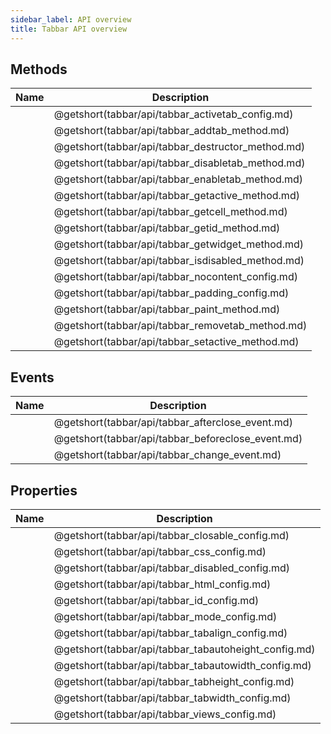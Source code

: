 ```yaml
---
sidebar_label: API overview
title: Tabbar API overview
---
```


## Methods

| Name                                       | Description                                       |
| ------------------------------------------ | ------------------------------------------------- |
| [](tabbar/api/tabbar_activetab_config.md)  | @getshort(tabbar/api/tabbar_activetab_config.md)  |
| [](tabbar/api/tabbar_addtab_method.md)     | @getshort(tabbar/api/tabbar_addtab_method.md)     |
| [](tabbar/api/tabbar_destructor_method.md) | @getshort(tabbar/api/tabbar_destructor_method.md) |
| [](tabbar/api/tabbar_disabletab_method.md) | @getshort(tabbar/api/tabbar_disabletab_method.md) |
| [](tabbar/api/tabbar_enabletab_method.md)  | @getshort(tabbar/api/tabbar_enabletab_method.md)  |
| [](tabbar/api/tabbar_getactive_method.md)  | @getshort(tabbar/api/tabbar_getactive_method.md)  |
| [](tabbar/api/tabbar_getcell_method.md)    | @getshort(tabbar/api/tabbar_getcell_method.md)    |
| [](tabbar/api/tabbar_getid_method.md)      | @getshort(tabbar/api/tabbar_getid_method.md)      |
| [](tabbar/api/tabbar_getwidget_method.md)  | @getshort(tabbar/api/tabbar_getwidget_method.md)  |
| [](tabbar/api/tabbar_isdisabled_method.md) | @getshort(tabbar/api/tabbar_isdisabled_method.md) |
| [](tabbar/api/tabbar_nocontent_config.md)  | @getshort(tabbar/api/tabbar_nocontent_config.md)  |
| [](tabbar/api/tabbar_padding_config.md)    | @getshort(tabbar/api/tabbar_padding_config.md)    |
| [](tabbar/api/tabbar_paint_method.md)      | @getshort(tabbar/api/tabbar_paint_method.md)      |
| [](tabbar/api/tabbar_removetab_method.md)  | @getshort(tabbar/api/tabbar_removetab_method.md)  |
| [](tabbar/api/tabbar_setactive_method.md)  | @getshort(tabbar/api/tabbar_setactive_method.md)  |

## Events

| Name                                       | Description                                       |
| ------------------------------------------ | ------------------------------------------------- |
| [](tabbar/api/tabbar_afterclose_event.md)  | @getshort(tabbar/api/tabbar_afterclose_event.md)  |
| [](tabbar/api/tabbar_beforeclose_event.md) | @getshort(tabbar/api/tabbar_beforeclose_event.md) |
| [](tabbar/api/tabbar_change_event.md)      | @getshort(tabbar/api/tabbar_change_event.md)      |

## Properties

| Name                                          | Description                                          |
| --------------------------------------------- | ---------------------------------------------------- |
| [](tabbar/api/tabbar_closable_config.md)      | @getshort(tabbar/api/tabbar_closable_config.md)      |
| [](tabbar/api/tabbar_css_config.md)           | @getshort(tabbar/api/tabbar_css_config.md)           |
| [](tabbar/api/tabbar_disabled_config.md)      | @getshort(tabbar/api/tabbar_disabled_config.md)      |
| [](tabbar/api/tabbar_html_config.md)          | @getshort(tabbar/api/tabbar_html_config.md)          |
| [](tabbar/api/tabbar_id_config.md)            | @getshort(tabbar/api/tabbar_id_config.md)            |
| [](tabbar/api/tabbar_mode_config.md)          | @getshort(tabbar/api/tabbar_mode_config.md)          |
| [](tabbar/api/tabbar_tabalign_config.md)      | @getshort(tabbar/api/tabbar_tabalign_config.md)      |
| [](tabbar/api/tabbar_tabautoheight_config.md) | @getshort(tabbar/api/tabbar_tabautoheight_config.md) |
| [](tabbar/api/tabbar_tabautowidth_config.md)  | @getshort(tabbar/api/tabbar_tabautowidth_config.md)  |
| [](tabbar/api/tabbar_tabheight_config.md)     | @getshort(tabbar/api/tabbar_tabheight_config.md)     |
| [](tabbar/api/tabbar_tabwidth_config.md)      | @getshort(tabbar/api/tabbar_tabwidth_config.md)      |
| [](tabbar/api/tabbar_views_config.md)         | @getshort(tabbar/api/tabbar_views_config.md)         |
